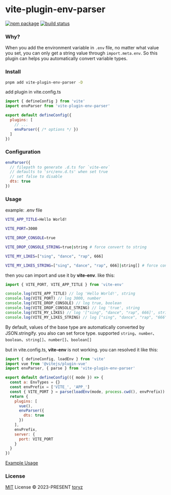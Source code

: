 # vite-plugin-env-parser

<p>
  <a href="https://npmjs.com/package/vite-plugin-env-parser"><img src="https://img.shields.io/npm/v/vite-plugin-env-parser.svg" alt="npm package"></a>
  <a href="https://github.com/zhou-tao/vite-plugin-env-parser/actions/workflows/ci.yml"><img src="https://github.com/zhou-tao/vite-plugin-env-parser/actions/workflows/ci.yml/badge.svg?branch=main" alt="build status"></a>
</p>

### Why? 

When you add the environment variable in `.env` file, no matter what value you set, you can only get a string value through `import.meta.env`.
So this plugin can helps you automatically convert variable types.

### Install

```bash
pnpm add vite-plugin-env-parser -D
```

add plugin in vite.config.ts

```js
import { defineConfig } from 'vite'
import envParser from 'vite-plugin-env-parser'

export default defineConfig({
  plugins: [
    // ...
    envParser({ /* options */ })
  ]
})
```

### Configuration

```js
envParser({
  // filepath to generate .d.ts for `vite-env`
  // defaults to 'src/env.d.ts' when set true
  // set false to disable
  dts: true
})
```

### Usage

example: .env file

```bash
VITE_APP_TITLE=Hello World!

VITE_PORT=3000

VITE_DROP_CONSOLE=true

VITE_DROP_CONSOLE_STRING=true|string # force convert to string

VITE_MY_LIKES=["sing", "dance", "rap", 666]

VITE_MY_LIKES_STRING=["sing", "dance", "rap", 666]|string[] # force convert to array of string
```

then you can import and use it by **vite-env**. like this:

```js
import { VITE_PORT, VITE_APP_TITLE } from 'vite-env'

console.log(VITE_APP_TITLE) // log 'Hello World!', string
console.log(VITE_PORT) // log 3000, number
console.log(VITE_DROP_CONSOLE) // log true, boolean
console.log(VITE_DROP_CONSOLE_STRING) // log 'true', string
console.log(VITE_MY_LIKES) // log '["sing", "dance", "rap", 666]', string
console.log(VITE_MY_LIKES_STRING) // log ["sing", "dance", "rap", "666"], string[]
```

By default, values of the base type are automatically converted by JSON.stringify. you also can set force type. 
supported `string`、`number`、`boolean`、`string[]`、`number[]`、`boolean[]`

but in vite.config.ts, **vite-env** is not working. you can resolved it like this:
```js
import { defineConfig, loadEnv } from 'vite'
import vue from '@vitejs/plugin-vue'
import envParser, { parse } from 'vite-plugin-env-parser'

export default defineConfig(({ mode }) => {
  const a: EnvTypes = {}
  const envPrefix = ['VITE_', 'APP_']
  const { VITE_PORT } = parse(loadEnv(mode, process.cwd(), envPrefix))
  return {
    plugins: [
      vue(),
      envParser({
        dts: true
      })
    ],
    envPrefix,
    server: {
      port: VITE_PORT
    }
  }
})
```


[Example Usage](https://github.com/zhou-tao/vite-plugin-env-parser/tree/main/examples/vite-vue3)

### License

[MIT](./LICENSE) License &copy; 2023-PRESENT [toryz](https://github.com/zhou-tao)
